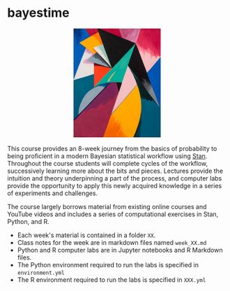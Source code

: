 # bayestime

<p align="center">
  <img src="inspiration.jpg" width="200"/>
</p>

This course provides an 8-week journey from the basics of probability to being proficient in a modern Bayesian statistical workflow using [Stan](https://mc-stan.org/). Throughout the course students will complete cycles of the workflow, successively learning more about the bits and pieces. Lectures provide the intuition and theory underpinning a part of the process, and computer labs provide the opportunity to apply this newly acquired knowledge in a series of experiments and challenges.

The course largely borrows material from existing online courses and YouTube videos and includes a series of computational exercises in Stan, Python, and R.
* Each week's material is contained in a folder `XX`.
* Class notes for the week are in markdown files named `week_XX.md`
* Python and R computer labs are in Jupyter notebooks and R Markdown files.
* The Python environment required to run the labs is specified in `environment.yml`
* The R environment required to run the labs is specified in `XXX.yml`
